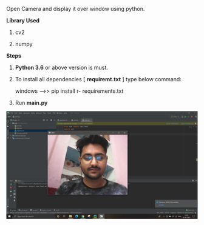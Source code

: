 Open Camera and display it over window using python.

**Library Used**
 
1. cv2

2. numpy

**Steps**
1. **Python 3.6** or above version is must. 

2. To install all dependencies [ **requiremt.txt** ] type below command: 
    
    windows -->> pip install r- requirements.txt
    
3. Run **main.py** 

![SS](https://github.com/sunilvashist/CameraConnector-Python-/blob/master/demo.png?raw=true)

   

   
